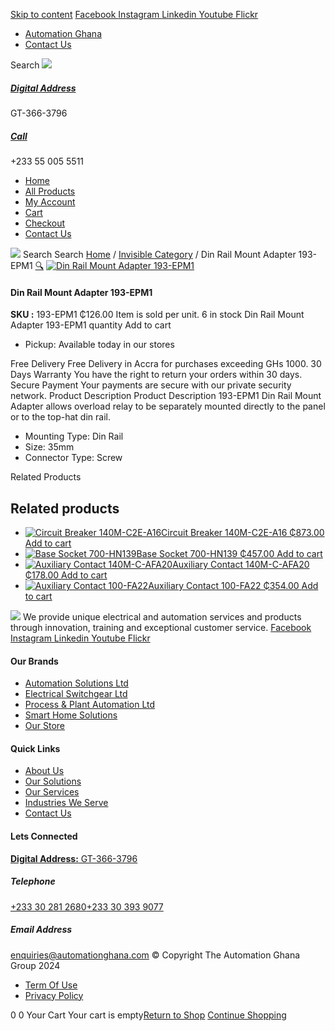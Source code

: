 [Skip to content](https://store.automationghana.com/product/din-rail-mount-adapter-193-epm1/#content)
[ Facebook ](https://www.facebook.com/automationgh/) [ Instagram ](https://www.instagram.com/automationgh/) [ Linkedin ](https://www.linkedin.com/company/the-automation-ghana-limited/) [ Youtube ](https://www.youtube.com/channel/UCurrRDUSm5oIW39VXjn1u0w) [ Flickr ](https://www.flickr.com/photos/181794037@N07/)
  * [ Automation Ghana ](https://automationghana.com)
  * [ Contact Us ](https://store.automationghana.com/contact/)


Search
[ ![](https://store.automationghana.com/wp-content/uploads/2024/04/Website-TAGG-Logo-BLUE.png) ](https://store.automationghana.com/)
[ ](https://maps.app.goo.gl/m4xeaagWCNbLk4jM6)
#####  [ Digital Address ](https://maps.app.goo.gl/m4xeaagWCNbLk4jM6)
GT-366-3796 
[ ](tel:+233550055511)
#####  [ Call ](tel:+233550055511)
+233 55 005 5511 
  * [Home](https://store.automationghana.com/)
  * [All Products](https://store.automationghana.com/shop/)
  * [My Account](https://store.automationghana.com/my-account/)
  * [Cart](https://store.automationghana.com/cart/)
  * [Checkout](https://store.automationghana.com/checkout/)
  * [Contact Us](https://store.automationghana.com/contact/)


[![](https://store.automationghana.com/wp-content/uploads/2024/04/AutomationGhana_logo_white.png)](https://store.automationghana.com)
Search
Search
[Home](https://store.automationghana.com) / [Invisible Category](https://store.automationghana.com/product-category/invisible-category/) / Din Rail Mount Adapter 193-EPM1
[🔍](https://store.automationghana.com/product/din-rail-mount-adapter-193-epm1/)
[![Din Rail Mount Adapter 193-EPM1](https://store.automationghana.com/wp-content/uploads/2020/12/193-EPM1.jpg)](https://store.automationghana.com/wp-content/uploads/2020/12/193-EPM1.jpg)
####  Din Rail Mount Adapter 193-EPM1 
**SKU :** 193-EPM1 
₵126.00
Item is sold per unit.
6 in stock
Din Rail Mount Adapter 193-EPM1 quantity
Add to cart
  * Pickup: Available today in our stores


Free Delivery 
Free Delivery in Accra for purchases exceeding GHs 1000. 
30 Days Warranty 
You have the right to return your orders within 30 days. 
Secure Payment 
Your payments are secure with our private security network. 
Product Description
Product Description
193-EPM1 Din Rail Mount Adapter allows overload relay to be separately mounted directly to the panel or to the top-hat din rail. 
  * Mounting Type: Din Rail
  * Size: 35mm
  * Connector Type: Screw


Related Products 
## Related products
  * [![Circuit Breaker 140M-C2E-A16](https://store.automationghana.com/wp-content/uploads/2020/12/140M-C2E-A16-300x300.jpg)Circuit Breaker 140M-C2E-A16 ₵873.00 ](https://store.automationghana.com/product/circuit-breaker-140m-c2e-a16/)
[Add to cart](https://store.automationghana.com/product/din-rail-mount-adapter-193-epm1/?add-to-cart=2979)
  * [![Base Socket 700-HN139](https://store.automationghana.com/wp-content/uploads/2020/12/700-HN139.jpg)Base Socket 700-HN139 ₵457.00 ](https://store.automationghana.com/product/base-socket-700-hn139/)
[Add to cart](https://store.automationghana.com/product/din-rail-mount-adapter-193-epm1/?add-to-cart=2971)
  * [![Auxiliary Contact 140M-C-AFA20](https://store.automationghana.com/wp-content/uploads/2020/12/140M-C-AFA20-300x300.jpg)Auxiliary Contact 140M-C-AFA20 ₵178.00 ](https://store.automationghana.com/product/auxiliary-contact-140m-c-afa20/)
[Add to cart](https://store.automationghana.com/product/din-rail-mount-adapter-193-epm1/?add-to-cart=2961)
  * [![Auxiliary Contact 100-FA22](https://store.automationghana.com/wp-content/uploads/2020/11/100-FA22-e1624027345370.jpg)Auxiliary Contact 100-FA22 ₵354.00 ](https://store.automationghana.com/product/auxiliary-contact-100-fa22-rockwell/)
[Add to cart](https://store.automationghana.com/product/din-rail-mount-adapter-193-epm1/?add-to-cart=2935)


![](https://store.automationghana.com/wp-content/uploads/2024/04/AutomationGhana_logo_white.png)
We provide unique electrical and automation services and products through innovation, training and exceptional customer service.
[ Facebook ](https://www.facebook.com/automationgh/) [ Instagram ](https://www.instagram.com/automationgh/) [ Linkedin ](https://www.linkedin.com/company/the-automation-ghana-limited/) [ Youtube ](https://www.youtube.com/channel/UCurrRDUSm5oIW39VXjn1u0w) [ Flickr ](https://www.flickr.com/photos/181794037@N07/)
#### Our Brands
  * [ Automation Solutions Ltd ](https://store.automationghana.com/product/din-rail-mount-adapter-193-epm1/)
  * [ Electrical Switchgear Ltd ](https://store.automationghana.com/product/din-rail-mount-adapter-193-epm1/)
  * [ Process & Plant Automation Ltd ](https://store.automationghana.com/product/din-rail-mount-adapter-193-epm1/)
  * [ Smart Home Solutions ](https://store.automationghana.com/product/din-rail-mount-adapter-193-epm1/)
  * [ Our Store ](https://store.automationghana.com/product/din-rail-mount-adapter-193-epm1/)


#### Quick Links
  * [ About Us ](https://store.automationghana.com/product/din-rail-mount-adapter-193-epm1/)
  * [ Our Solutions ](https://store.automationghana.com/product/din-rail-mount-adapter-193-epm1/)
  * [ Our Services ](https://store.automationghana.com/product/din-rail-mount-adapter-193-epm1/)
  * [ Industries We Serve ](https://store.automationghana.com/product/din-rail-mount-adapter-193-epm1/)
  * [ Contact Us ](https://store.automationghana.com/product/din-rail-mount-adapter-193-epm1/)


#### Lets Connected
[**Digital Address:** GT-366-3796](https://maps.app.goo.gl/m4xeaagWCNbLk4jM6)
#####  Telephone 
[ +233 30 281 2680](tel:+233302812680)[+233 30 393 9077](https://store.automationghana.com/product/din-rail-mount-adapter-193-epm1/+233303939077)
#####  Email Address 
enquiries@automationghana.com 
© Copyright The Automation Ghana Group 2024
  * [ Term Of Use ](https://store.automationghana.com/product/din-rail-mount-adapter-193-epm1/)
  * [ Privacy Policy ](https://store.automationghana.com/product/din-rail-mount-adapter-193-epm1/)


0
0
Your Cart
Your cart is empty[Return to Shop](https://store.automationghana.com/shop/)
[Continue Shopping](https://store.automationghana.com/product/din-rail-mount-adapter-193-epm1/)
